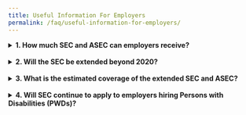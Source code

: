 ```yaml
---
title: Useful Information For Employers
permalink: /faq/useful-information-for-employers/
---
```

<details>
  <summary><b>1. How much SEC and ASEC can employers receive?</b></summary>
  
  From 2017 onwards, employers hiring Singaporean workers aged 55 and above, and earning up to $4,000 will continue to receive wage-offsets, tiered by age (see table below).
  
  <style type="text/css">
.tg  {border-collapse:collapse;border-color:#aaa;border-style:solid;border-width:1px;border-spacing:0;}
.tg td{background-color:#fff;border-color:#aaa;border-style:solid;border-width:1px;color:#333;
  font-family:Arial, sans-serif;font-size:14px;overflow:hidden;padding:10px 5px;word-break:normal;}
.tg th{background-color:#f38630;border-color:#aaa;border-style:solid;border-width:1px;color:#fff;
  font-family:Arial, sans-serif;font-size:14px;font-weight:normal;overflow:hidden;padding:10px 5px;word-break:normal;}
.tg .tg-kulm{background-color:#f88000;color:#FFF;text-align:center;vertical-align:middle}
.tg .tg-gs7u{background-color:#FFF;color:#666;text-align:center;vertical-align:middle}
.tg .tg-h5cl{background-color:rgba(255, 255, 255, 0.85);color:#666;text-align:center;vertical-align:middle}
</style>
<table class="tg">
<thead>
  <tr>
    <th class="tg-kulm"><span style="font-weight:normal;color:#FFF">Age (years)</span></th>
    <th class="tg-kulm"><span style="font-weight:normal;color:#FFF">Wage-offset</span></th>
  </tr>
</thead>
<tbody>
  <tr>
    <td class="tg-gs7u"><span style="font-weight:300">55 - 59</span></td>
    <td class="tg-gs7u"><span style="font-weight:300">Up to 3% of monthly wage</span></td>
  </tr>
  <tr>
    <td class="tg-h5cl"><span style="font-weight:300">60 - 64</span></td>
    <td class="tg-h5cl"><span style="font-weight:300">Up to 5% of monthly wage</span></td>
  </tr>
  <tr>
    <td class="tg-gs7u"><span style="font-weight:300">65 &amp; above</span></td>
    <td class="tg-gs7u"><span style="font-weight:300">Up to 8% of monthly wage</span></td>
  </tr>
</tbody>
</table>
  
  <br>
  In 1 January 2015, an additional wage offset of up to 3% of an employee's monthly wages was introduced to encourage employers to voluntarily re-employ Singaporeans aged 65 and above. At Budget 2017, it was announced that this additional wage support would be extended from 1 July 2017 to 31 December 2019 to encourage the voluntary re-employment of older Singaporeans who would not be covered by the new re-employment age of 67, i.e. individuals born before 1 July 1952 and those above age 67 on 1 July 2017.<br><br>

Taken together, this means that employers who hire workers not covered by the re-employment age of 67 will receive an SEC of up to 11% of an employee’s monthly wages.<br><br>

The SEC/ASEC payout formula for work done from 1 January to 31 December 2019, and the extended period of 1 January to 31 December 2020 is as follows:<br>
  
  <style type="text/css">
.tg  {border-collapse:collapse;border-spacing:0;}
.tg td{border-color:black;border-style:solid;border-width:1px;font-family:Arial, sans-serif;font-size:14px;
  overflow:hidden;padding:10px 5px;word-break:normal;}
.tg th{border-color:black;border-style:solid;border-width:1px;font-family:Arial, sans-serif;font-size:14px;
  font-weight:normal;overflow:hidden;padding:10px 5px;word-break:normal;}
.tg .tg-rw9j{background-color:#FFF;color:#666;font-weight:bold;text-align:center;vertical-align:middle}
.tg .tg-08iw{background-color:#F88000;color:#ffffff;text-align:center;vertical-align:middle}
.tg .tg-wo1z{background-color:#F88000;color:#FFF;font-weight:bold;text-align:center;vertical-align:middle}
.tg .tg-gs7u{background-color:#FFF;color:#666;text-align:center;vertical-align:middle}
</style>
<table class="tg" style="undefined;table-layout: fixed; width: 830px">
<colgroup>
<col style="width: 105px">
<col style="width: 155px">
<col style="width: 155px">
<col style="width: 135px">
<col style="width: 140px">
<col style="width: 140px">
</colgroup>
<thead>
  <tr>
    <th class="tg-wo1z" rowspan="3"><span style="font-weight:700;color:#FFF"> Income of employee in a given month ($) </span></th>
    <th class="tg-08iw" colspan="5"><span style="font-weight:400"> </span><span style="font-weight:300"> </span><span style="font-weight:700">SEC/ASEC for the month ($) for employers who hire Singaporeans</span><span style="font-weight:400"> </span></th>
  </tr>
  <tr>
    <td class="tg-wo1z" rowspan="2"><span style="font-weight:700">Aged between 55 and 59</span><br><span style="font-weight:700">(i.e. &gt;=55yrs 0mths and &lt;=59yrs 11mths)</span></td>
    <td class="tg-wo1z" rowspan="2"><span style="font-weight:700">Aged between 60 and 64</span><br><span style="font-weight:700">(i.e. &gt;=60yrs 0mths and &lt;=64yrs 11mths)</span></td>
    <td class="tg-wo1z" colspan="2"><span style="font-weight:700">Aged between 65 and 67</span><br><span style="font-weight:700">(i.e. &gt;=65yrs 0mths and &lt;67yrs 0mths)</span></td>
    <td class="tg-wo1z" rowspan="2"><span style="font-weight:700">Aged 67 and above</span><br><span style="font-weight:700">(i.e. &gt;=67yrs 0mths)</span></td>
  </tr>
  <tr>
    <td class="tg-wo1z"><span style="font-weight:700;color:#FFF">Born on or after 1 July 1952</span></td>
    <td class="tg-wo1z"><span style="font-weight:700;color:#FFF">Born before 1 July 1952</span></td>
  </tr>
</thead>
<tbody>
  <tr>
    <td class="tg-rw9j"><span style="font-weight:700">Up to 3,000</span></td>
    <td class="tg-gs7u"><span style="font-weight:300"> 3% of wage</span></td>
    <td class="tg-gs7u"><span style="font-weight:300">5% of wage</span></td>
    <td class="tg-gs7u"><span style="font-weight:300">8% of wage</span></td>
    <td class="tg-gs7u"><span style="font-weight:300">11% of wage</span></td>
    <td class="tg-gs7u"><span style="font-weight:300">11% of wage</span></td>
  </tr>
  <tr>
    <td class="tg-rw9j"><span style="font-weight:700">&gt; 3,000 to 4,000</span></td>
    <td class="tg-gs7u"><span style="font-weight:300">360 – (0.09*wage)</span></td>
    <td class="tg-gs7u"><span style="font-weight:300">600</span> <span style="font-weight:300">– (0.15*wage)</span></td>
    <td class="tg-gs7u"><span style="font-weight:300">960 – (0.24*wage)</span></td>
    <td class="tg-gs7u"><span style="font-weight:300">1,320 – (0.33*wage)</span></td>
    <td class="tg-gs7u"><span style="font-weight:300">1,320 –</span> <span style="font-weight:300">(0.33*wage)</span></td>
  </tr>
</tbody>
</table><br>
  The amount of SEC/ASEC payouts employers will receive per month for 1 January 2019 to 31 December 2020 is in the table below.<br>
  <style type="text/css">
.tg  {border-collapse:collapse;border-color:#aaa;border-spacing:0;}
.tg td{background-color:#fff;border-color:#aaa;border-style:solid;border-width:1px;color:#333;
  font-family:Arial, sans-serif;font-size:14px;overflow:hidden;padding:10px 5px;word-break:normal;}
.tg th{background-color:#f38630;border-color:#aaa;border-style:solid;border-width:1px;color:#fff;
  font-family:Arial, sans-serif;font-size:14px;font-weight:normal;overflow:hidden;padding:10px 5px;word-break:normal;}
.tg .tg-l9b0{background-color:#FFF;color:#aaaaaa;text-align:center;vertical-align:middle}
.tg .tg-rw9j{background-color:#FFF;color:#666;font-weight:bold;text-align:center;vertical-align:middle}
.tg .tg-08iw{background-color:#F88000;color:#ffffff;text-align:center;vertical-align:middle}
.tg .tg-wo1z{background-color:#F88000;color:#FFF;font-weight:bold;text-align:center;vertical-align:middle}
.tg .tg-gs7u{background-color:#FFF;color:#666;text-align:center;vertical-align:middle}
</style>
<table class="tg">
<thead>
  <tr>
    <th class="tg-wo1z" rowspan="3"><span style="font-weight:700;color:#FFF"> Income of employee in a given month ($) </span></th>
    <th class="tg-08iw" colspan="5"><span style="font-weight:400"> </span><span style="font-weight:300"> </span><span style="font-weight:700">SEC/ASEC for the month ($) for employers who hire Singaporeans</span><span style="font-weight:400"> </span></th>
  </tr>
  <tr>
    <td class="tg-wo1z" rowspan="2"><span style="font-weight:700">Aged between 55 and 59</span><br><span style="font-weight:700">[Up to 3% SEC]</span></td>
    <td class="tg-wo1z" rowspan="2"><span style="font-weight:700">Aged between 60 and 64</span><br><span style="font-weight:700">[Up to 5% SEC]</span></td>
    <td class="tg-wo1z" colspan="2"><span style="font-weight:700">Aged between 65 and 67 </span><br></td>
    <td class="tg-wo1z" rowspan="2"><span style="font-weight:700">Aged 67 and above</span><br><span style="font-weight:700">[Up to 11% SEC]</span></td>
  </tr>
  <tr>
    <td class="tg-wo1z"><span style="font-weight:700">Born on or after 1 July 1952</span><br><span style="font-weight:700">[Up to 8% SEC]</span></td>
    <td class="tg-wo1z"><span style="font-weight:700;color:#FFF">Born before 1 July 1952</span><br><span style="font-weight:700;color:#FFF">[Up to 11% SEC]</span></td>
  </tr>
</thead>
<tbody>
  <tr>
    <td class="tg-rw9j"><span style="font-weight:700">500</span></td>
    <td class="tg-gs7u"><span style="font-weight:300">15.00</span></td>
    <td class="tg-gs7u"><span style="font-weight:300">25.00</span></td>
    <td class="tg-gs7u"><span style="font-weight:300">40.00</span></td>
    <td class="tg-gs7u"><span style="font-weight:300">55.00</span></td>
    <td class="tg-gs7u"><span style="font-weight:300">55.00</span></td>
  </tr>
  <tr>
    <td class="tg-rw9j"><span style="font-weight:700">1,000</span></td>
    <td class="tg-gs7u"><span style="font-weight:300">30.00</span></td>
    <td class="tg-gs7u"><span style="font-weight:300">50.00</span></td>
    <td class="tg-gs7u"><span style="font-weight:300">80.00</span></td>
    <td class="tg-gs7u"><span style="font-weight:300">110.00</span></td>
    <td class="tg-gs7u"><span style="font-weight:300">110.00</span></td>
  </tr>
  <tr>
    <td class="tg-rw9j"><span style="font-weight:700">1,500</span></td>
    <td class="tg-gs7u"><span style="font-weight:300">45.00</span></td>
    <td class="tg-gs7u"><span style="font-weight:300">75.00</span></td>
    <td class="tg-gs7u"><span style="font-weight:300">120.00</span></td>
    <td class="tg-gs7u"><span style="font-weight:300">165.00</span></td>
    <td class="tg-gs7u"><span style="font-weight:300">165.00</span></td>
  </tr>
  <tr>
    <td class="tg-rw9j"><span style="font-weight:700">2,000</span></td>
    <td class="tg-gs7u"><span style="font-weight:300">60.00</span></td>
    <td class="tg-gs7u"><span style="font-weight:300">100.00</span></td>
    <td class="tg-gs7u"><span style="font-weight:300">160.00</span></td>
    <td class="tg-gs7u"><span style="font-weight:300">220.00</span></td>
    <td class="tg-gs7u"><span style="font-weight:300">220.00</span></td>
  </tr>
  <tr>
    <td class="tg-rw9j"><span style="font-weight:700">2,500</span></td>
    <td class="tg-gs7u"><span style="font-weight:300">75.00</span></td>
    <td class="tg-gs7u"><span style="font-weight:300">125.00</span></td>
    <td class="tg-gs7u"><span style="font-weight:300">200.00</span></td>
    <td class="tg-gs7u"><span style="font-weight:300">275.00</span></td>
    <td class="tg-gs7u"><span style="font-weight:300">275.00</span></td>
  </tr>
  <tr>
    <td class="tg-rw9j"><span style="font-weight:700">3,000</span></td>
    <td class="tg-gs7u"><span style="font-weight:300">90.00</span></td>
    <td class="tg-gs7u"><span style="font-weight:300">150.00</span></td>
    <td class="tg-gs7u"><span style="font-weight:300">240.00</span></td>
    <td class="tg-gs7u"><span style="font-weight:300">330.00</span></td>
    <td class="tg-gs7u"><span style="font-weight:300">330.00</span></td>
  </tr>
  <tr>
    <td class="tg-rw9j"><span style="font-weight:700">3,250</span></td>
    <td class="tg-gs7u"><span style="font-weight:300">67.50</span></td>
    <td class="tg-l9b0"><span style="font-weight:300">112.50</span></td>
    <td class="tg-gs7u"><span style="font-weight:300">180.00</span></td>
    <td class="tg-gs7u"><span style="font-weight:300">247.50</span></td>
    <td class="tg-gs7u"><span style="font-weight:300">247.50</span></td>
  </tr>
  <tr>
    <td class="tg-rw9j"><span style="font-weight:700">3,500</span></td>
    <td class="tg-gs7u"><span style="font-weight:300">45.00</span></td>
    <td class="tg-gs7u"><span style="font-weight:300">75.00</span></td>
    <td class="tg-gs7u"><span style="font-weight:300">120.00</span></td>
    <td class="tg-gs7u"><span style="font-weight:300">165.00</span></td>
    <td class="tg-gs7u"><span style="font-weight:300">165.00</span></td>
  </tr>
  <tr>
    <td class="tg-rw9j"><span style="font-weight:700">3,750</span></td>
    <td class="tg-gs7u"><span style="font-weight:300">22.50</span></td>
    <td class="tg-gs7u"><span style="font-weight:300">37.50</span></td>
    <td class="tg-gs7u"><span style="font-weight:300">60.00</span></td>
    <td class="tg-gs7u"><span style="font-weight:300">82.50</span></td>
    <td class="tg-gs7u"><span style="font-weight:300">82.50</span></td>
  </tr>
  <tr>
    <td class="tg-gs7u"><span style="font-weight:700">≥4,000</span></td>
    <td class="tg-gs7u"><span style="font-weight:300">0</span></td>
    <td class="tg-gs7u"><span style="font-weight:300">0</span></td>
    <td class="tg-gs7u"><span style="font-weight:300">0</span></td>
    <td class="tg-gs7u"><span style="font-weight:300">0</span></td>
    <td class="tg-gs7u"><span style="font-weight:300">0</span></td>
  </tr>
</tbody>
</table>
  The SEC payout reduces linearly for monthly wages between $3,000 to $4,000.
</details><br>
<details>
  <summary><b>2. Will the SEC be extended beyond 2020?</b></summary>
  
  As announced at Budget 2019, the Government will be reviewing the relevance and structure of SEC to consider how best to support employers in hiring older workers going forward.<br><br>
  This will be done in tandem with the recommendations of the Tripartite Work Group on Older Workers. The Tripartite Work Group ha​s been tasked to review the retirement and re-employment age, and CPF contribution rates for older workers.
</details><br>
<details>
  <summary><b>3. What is the estimated coverage of the extended SEC and ASEC?</b></summary>
  
  The extended SEC is estimated to cover about 404,000 workers, or about three in four older Singaporean workers.
</details><br>
<details>
  <summary><b>4. Will SEC continue to apply to employers hiring Persons with Disabilities (PWDs)?</b></summary>
  
  The SEC for PWDs will also be extended for one more year, until end-2020.<br><br>
  The extended SEC will continue to provide a wage offsets of up to 16% of the PWD's monthly wage, regardless of age, for employers hiring PWDs. The monthly SEC will be capped at $240. The wage offset for the extended ASEC will continue to be set at up to 22%, capped at $330.
</details>
